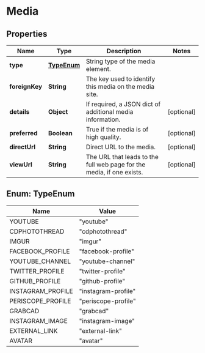 # Media

## Properties
Name | Type | Description | Notes
------------ | ------------- | ------------- | -------------
**type** | [**TypeEnum**](#TypeEnum) | String type of the media element. | 
**foreignKey** | **String** | The key used to identify this media on the media site. | 
**details** | **Object** | If required, a JSON dict of additional media information. |  [optional]
**preferred** | **Boolean** | True if the media is of high quality. |  [optional]
**directUrl** | **String** | Direct URL to the media. |  [optional]
**viewUrl** | **String** | The URL that leads to the full web page for the media, if one exists. |  [optional]

<a name="TypeEnum"></a>
## Enum: TypeEnum
Name | Value
---- | -----
YOUTUBE | &quot;youtube&quot;
CDPHOTOTHREAD | &quot;cdphotothread&quot;
IMGUR | &quot;imgur&quot;
FACEBOOK_PROFILE | &quot;facebook-profile&quot;
YOUTUBE_CHANNEL | &quot;youtube-channel&quot;
TWITTER_PROFILE | &quot;twitter-profile&quot;
GITHUB_PROFILE | &quot;github-profile&quot;
INSTAGRAM_PROFILE | &quot;instagram-profile&quot;
PERISCOPE_PROFILE | &quot;periscope-profile&quot;
GRABCAD | &quot;grabcad&quot;
INSTAGRAM_IMAGE | &quot;instagram-image&quot;
EXTERNAL_LINK | &quot;external-link&quot;
AVATAR | &quot;avatar&quot;
